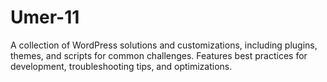 # Umer-11
A collection of WordPress solutions and customizations, including plugins, themes, and scripts for common challenges. Features best practices for development, troubleshooting tips, and optimizations.
